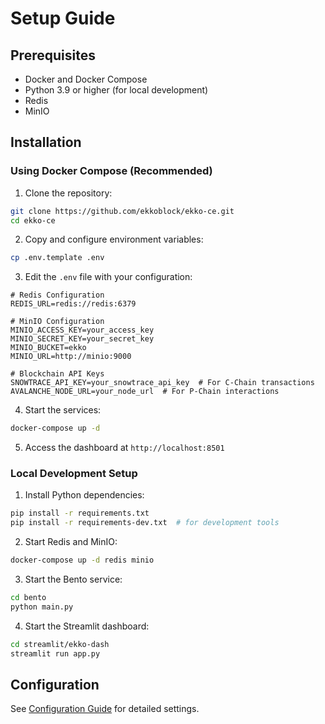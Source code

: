 # Setup Guide

## Prerequisites

- Docker and Docker Compose
- Python 3.9 or higher (for local development)
- Redis
- MinIO

## Installation

### Using Docker Compose (Recommended)

1. Clone the repository:
```bash
git clone https://github.com/ekkoblock/ekko-ce.git
cd ekko-ce
```

2. Copy and configure environment variables:
```bash
cp .env.template .env
```

3. Edit the `.env` file with your configuration:
```env
# Redis Configuration
REDIS_URL=redis://redis:6379

# MinIO Configuration
MINIO_ACCESS_KEY=your_access_key
MINIO_SECRET_KEY=your_secret_key
MINIO_BUCKET=ekko
MINIO_URL=http://minio:9000

# Blockchain API Keys
SNOWTRACE_API_KEY=your_snowtrace_api_key  # For C-Chain transactions
AVALANCHE_NODE_URL=your_node_url  # For P-Chain interactions
```

4. Start the services:
```bash
docker-compose up -d
```

5. Access the dashboard at `http://localhost:8501`

### Local Development Setup

1. Install Python dependencies:
```bash
pip install -r requirements.txt
pip install -r requirements-dev.txt  # for development tools
```

2. Start Redis and MinIO:
```bash
docker-compose up -d redis minio
```

3. Start the Bento service:
```bash
cd bento
python main.py
```

4. Start the Streamlit dashboard:
```bash
cd streamlit/ekko-dash
streamlit run app.py
```

## Configuration

See [Configuration Guide](configuration.md) for detailed settings.
